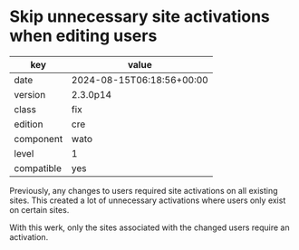 [//]: # (werk v2)
# Skip unnecessary site activations when editing users

key        | value
---------- | ---
date       | 2024-08-15T06:18:56+00:00
version    | 2.3.0p14
class      | fix
edition    | cre
component  | wato
level      | 1
compatible | yes

Previously, any changes to users required site activations on all
existing sites. This created a lot of unnecessary activations where
users only exist on certain sites.

With this werk, only the sites associated with the changed users require
an activation.
